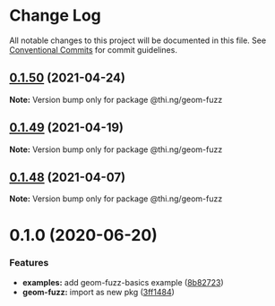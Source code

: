 # Change Log

All notable changes to this project will be documented in this file.
See [Conventional Commits](https://conventionalcommits.org) for commit guidelines.

## [0.1.50](https://github.com/thi-ng/umbrella/compare/@thi.ng/geom-fuzz@0.1.49...@thi.ng/geom-fuzz@0.1.50) (2021-04-24)

**Note:** Version bump only for package @thi.ng/geom-fuzz





## [0.1.49](https://github.com/thi-ng/umbrella/compare/@thi.ng/geom-fuzz@0.1.48...@thi.ng/geom-fuzz@0.1.49) (2021-04-19)

**Note:** Version bump only for package @thi.ng/geom-fuzz





## [0.1.48](https://github.com/thi-ng/umbrella/compare/@thi.ng/geom-fuzz@0.1.47...@thi.ng/geom-fuzz@0.1.48) (2021-04-07)

**Note:** Version bump only for package @thi.ng/geom-fuzz





# 0.1.0 (2020-06-20)


### Features

* **examples:** add geom-fuzz-basics example ([8b82723](https://github.com/thi-ng/umbrella/commit/8b82723c3708c78d5a67376036b661baec8e4ce0))
* **geom-fuzz:** import as new pkg ([3ff1484](https://github.com/thi-ng/umbrella/commit/3ff14848f277bd9dc7b2a009aa0a98d6e1d3df6c))
